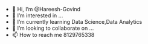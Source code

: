 - 👋 Hi, I’m @Hareesh-Govind
- 👀 I’m interested in ...
- 🌱 I’m currently learning Data Science,Data Analytics
- 💞️ I’m looking to collaborate on ...
- 📫 How to reach me 8129765338

<!---
Hareesh-Govind/Hareesh-Govind is a ✨ special ✨ repository because its `README.md` (this file) appears on your GitHub profile.
You can click the Preview link to take a look at your changes.
--->
